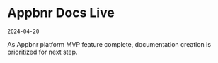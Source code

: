 # Appbnr Docs Live
`2024-04-20`

As Appbnr platform MVP feature complete, documentation creation is prioritized for next step.